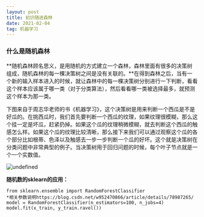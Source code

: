 ```yaml
---
layout: post
title: 初识随进森林
date: 2021-02-04
tag: 机器学习
---
```

### 什么是随机森林

**随机森林顾名思义，是用随机的方式建立一个森林，森林里面有很多的决策树组成，随机森林的每一棵决策树之间是没有关联的。**在得到森林之后，当有一个新的输入样本进入的时候，就让森林中的每一棵决策树分别进行一下判断，看看这个样本应该属于哪一类（对于分类算法），然后看看哪一类被选择最多，就预测这个样本为那一类。

​	下图来自于周志华老师的书《机器学习》，这个决策树是用来判断一个西瓜是不是好瓜的。在挑西瓜时，我们首先要判断一个西瓜的纹理，如果纹理很模糊，那么这个挂一定是坏瓜，赶紧扔掉。如果这个瓜的纹理稍微模糊，就去判断这个西瓜的触感怎么样。如果这个瓜的纹理比较清晰，那么接下来我们可以通过观察这个瓜的各个部分比如根蒂、色泽以及触感去一步一步判断一个瓜的好坏。这个就是决策树在分类问题中非常典型的例子。当决策树用于回归问题的时候，每个叶子节点就是一个一个实数值。

![undefined](http://ww1.sinaimg.cn/large/007Rg09mly1go31iuvi3lj30k00budh9.jpg)

**随机数的sklearn的应用：**

```
from sklearn.ensemble import RandomForestClassifier
*相关参数说明https://blog.csdn.net/w952470866/article/details/78987265/
model = RandomForestClassifier(n_estimators=100, n_jobs=4)
model.fit(x_train, y_train.ravel())	

```



